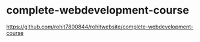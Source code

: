 # complete-webdevelopment-course
https://github.com/rohit7800844/rohitwebsite/complete-webdevelopment-course
